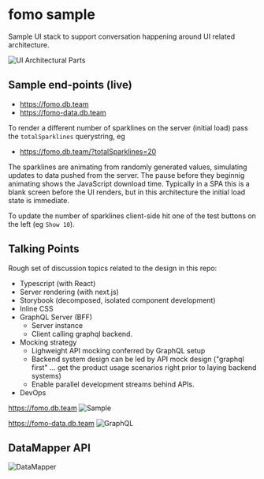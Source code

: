 # fomo sample

Sample UI stack to support conversation happening around UI related architecture.

![UI Architectural Parts](https://user-images.githubusercontent.com/185555/35255403-b8078816-0053-11e8-8dc6-9a1ae33d6aaa.png)

## Sample end-points (live)

* https://fomo.db.team
* https://fomo-data.db.team

To render a different number of sparklines on the server (initial load) pass the `totalSparklines` querystring, eg

* https://fomo.db.team/?totalSparklines=20

The sparklines are animating from randomly generated values, simulating updates to data pushed from the server.
The pause before they beginnig animating shows the JavaScript download time. Typically in a SPA this is a blank
screen before the UI renders, but in this architecture the initial load state is immediate.

To update the number of sparklines client-side hit one of the test buttons on the left (eg `Show 10`).

## Talking Points

Rough set of discussion topics related to the design in this repo:

* Typescript (with React)
* Server rendering (with next.js)
* Storybook (decomposed, isolated component development)
* Inline CSS
* GraphQL Server (BFF)
  * Server instance
  * Client calling graphql backend.
* Mocking strategy
  * Lighweight API mocking conferred by GraphQL setup
  * Backend system design can be led by API mock design ("graphql first" ... get the product usage scenarios right prior to laying backend systems)
  * Enable parallel development streams behind APIs.
* DevOps

https://fomo.db.team
![Sample](https://user-images.githubusercontent.com/185555/35254815-cbc7e768-0050-11e8-8f76-8578aecdf9ed.png)

https://fomo-data.db.team
![GraphQL](https://user-images.githubusercontent.com/185555/35254860-0247928e-0051-11e8-8463-6a876d3ef9e1.png)

## DataMapper API

![DataMapper](https://user-images.githubusercontent.com/185555/35498405-fb0499f4-0532-11e8-8664-06d13a6ed269.gif)

